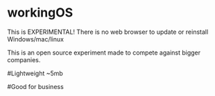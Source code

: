 # workingOS

This is EXPERIMENTAL! There is no web browser to update or reinstall Windows/mac/linux

This is an open source experiment made to compete against bigger companies.

#Lightweight ~5mb




#Good for business



